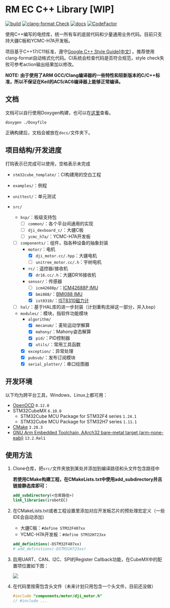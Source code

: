 # RM EC C++ Library [WIP]

[![build](https://github.com/IRobot-EC-2024/ec-cpp-library/actions/workflows/ci_build.yml/badge.svg)](https://github.com/IRobot-EC-2024/ec-cpp-library/actions/workflows/ci_build.yml)
[![clang-format Check](https://github.com/IRobot-EC-2024/ec-cpp-library/actions/workflows/style_check.yml/badge.svg)](https://github.com/IRobot-EC-2024/ec-cpp-library/actions/workflows/style_check.yml)
[![docs](https://github.com/IRobot-EC-2024/ec-cpp-library/actions/workflows/doxygen-gh-pages.yml/badge.svg)](https://github.com/IRobot-EC-2024/ec-cpp-library/actions/workflows/doxygen-gh-pages.yml)
[![CodeFactor](https://www.codefactor.io/repository/github/lunarifish/ec-cpp-library/badge)](https://www.codefactor.io/repository/github/lunarifish/ec-cpp-library)

使用C++编写的电控库，统一所有车的底层代码和少量通用业务代码。目前只支持大疆C板和YCMC-H7A开发板。

项目基于C++17/C11标准，遵守[Google C++ Style Guide](https://google.github.io/styleguide/cppguide.html)[[中文](https://zh-google-styleguide.readthedocs.io/en/latest/google-cpp-styleguide/contents.html)]
。推荐使用clang-format自动格式化代码。CI系统会检查代码是否符合规范，style
check失败可参考action输出结果加以修改。

**NOTE: 由于使用了ARM GCC/Clang编译器的一些特性和较新版本的C/C++标准，所以不保证在Keil的AC5/AC6编译器上能够正常编译。**

## 文档

文档可以自行使用Doxygen构建，也可以在[这里](https://irobot-ec-2024.github.io/ec-cpp-library/)查看。

```shell
doxygen ./Doxyfile
```

正确构建后，文档会被放在`docs/`文件夹下。

## 项目结构/开发进度

打钩表示已完成可以使用，空格表示未完成

- `stm32cube_template/`：CI构建用的空白工程

- `examples/`：例程

- `unittest/`：单元测试

- `src/`

    - `bsp/`：板级支持包
      - [ ] `common/`：各个平台间通用的实现
      - [ ] `dji_devboard_c/`：大疆C板
      - [ ] `ycmc_h7a/`：YCMC-H7A开发板

  - [ ] `components/`：组件，指各种设备的抽象封装
      - `motor/`：电机
          - [x] `dji_motor.cc/.hpp`：大疆电机
          - [ ] `unitree_motor.cc/.h`：宇树电机
      - `rc/`：遥控器/接收机
          - [x] `dr16.cc/.h`：大疆DR16接收机
      - `sensor/`：传感器
          - [ ] `icm42688p/`：[ICM42688P IMU](https://product.tdk.com.cn/system/files/dam/doc/product/sensor/mortion-inertial/imu/data_sheet/ds-000347-icm-42688-p-v1.6.pdf)
          - [x] `bmi088/`：[BMI088 IMU](https://www.bosch-sensortec.com/media/boschsensortec/downloads/datasheets/bst-bmi088-ds001.pdf)
          - [x] `ist8310/`：[IST8310磁力计](https://tw.isentek.com/userfiles/files/IST8310Datasheet_3DMagneticSensors.pdf)

  - [ ] `hal/`：基于HAL库的进一步封装（计划重构去掉这一部分，并入bsp）

  - `modules/`：模块，指软件功能模块
      - `algorithm/`
          - [x] `mecanum/`：麦轮运动学解算
          - [x] `mahony/`：Mahony姿态解算
          - [x] `pid/`：PID控制器
          - [x] `utils/`：常用工具函数
      - [x] `exception/`：异常处理
      - [x] `pubsub/`：发布订阅模块
      - [x] `serial_plotter/`：串口绘图器

## 开发环境

以下均为跨平台工具，Windows、Linux上都可用：

- [OpenOCD](https://github.com/openocd-org/openocd/releases/) `0.12.0`
- STM32CubeMX `6.10.0`
    - STM32Cube MCU Package for STM32F4 series `1.24.1`
    - STM32Cube MCU Package for STM32H7 series `1.11.1`
- [CMake](https://cmake.org/download/) `3.28.3`
- [GNU Arm Embedded Toolchain, AArch32 bare-metal target (arm-none-eabi)](https://developer.arm.com/downloads/-/arm-gnu-toolchain-downloads) `13.2.Rel1`

## 使用方法

1. Clone仓库，把`src/`文件夹放到某处并添加到编译路径和头文件包含路径中

   **若使用CMake构建工程，在CMakeLists.txt中使用add_subdirectory并且链接静态库即可：**

    ```cmake
    add_subdirectory(<仓库路径>)
    link_libraries(irobotEC)
    ```

2. 在CMakeLists.txt或者工程设置里添加对应开发板芯片的预处理宏定义（一些IDE会自动添加）
    - 大疆C板：`#define STM32F407xx`
    - YCMC-H7A开发板：`#define STM32H723xx`

    ```cmake
    add_definitions(-DSTM32F407xx)
    # add_definitions(-DSTM32H723xx)
    ```
   
3. 启用UART、CAN、I2C、SPI的Register Callback功能，在CubeMX中的配置项位置如下图：

    ![](https://img2.imgtp.com/2024/04/10/AUnAPRby.png)

4. 在代码里按需包含头文件（未来计划只用包含一个头文件，目前还没做）

    ```cpp
    #include "components/motor/dji_motor.h"
    // #include ...
    ```
